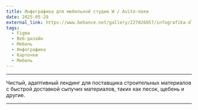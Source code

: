 ```yaml
---
title: Инфографика для мебельной студии W / Avito-паки
date: 2025-05-29
external_link: https://www.behance.net/gallery/227026857/infografika-dlja-mebelnoj-studii-W-Avito-paki
tags:
  - Figma
  - Веб-дизайн
  - Мебель
  - Инфографика
  - Карточки
  - Мебель
---
```


---

Чистый, адаптивный лендинг для поставщика строительных материалов с быстрой доставкой сыпучих материалов, таких как песок, щебень и другие.

<!--more-->

---